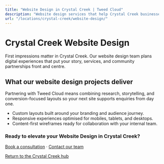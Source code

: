 ```yaml
---
title: "Website Design in Crystal Creek | Tweed Cloud"
description: "Website design services that help Crystal Creek businesses stand out online."
url: "/locations/crystal-creek/website-design/"
---
```


# Crystal Creek Website Design

First impressions matter in Crystal Creek. Our website design team plans digital experiences that put your story, services, and community partnerships front and centre.

## What our website design projects deliver

Partnering with Tweed Cloud means combining research, storytelling, and conversion-focused layouts so your next site supports enquiries from day one.

- Custom layouts built around your branding and audience journey.
- Responsive experiences optimised for mobiles, tablets, and desktops.
- Content-first wireframes ready for collaboration with your internal team.

### Ready to elevate your Website Design in Crystal Creek?

[Book a consultation](/consultation/) · [Contact our team](/contact/)

[Return to the Crystal Creek hub](/locations/crystal-creek/)
